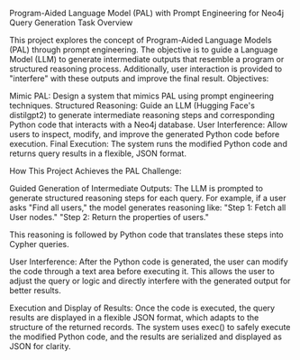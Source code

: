 Program-Aided Language Model (PAL) with Prompt Engineering for Neo4j Query Generation
Task Overview

This project explores the concept of Program-Aided Language Models (PAL) through prompt engineering. The objective is to guide a Language Model (LLM) to generate intermediate outputs that resemble a program or structured reasoning process. Additionally, user interaction is provided to "interfere" with these outputs and improve the final result.
Objectives:

Mimic PAL: Design a system that mimics PAL using prompt engineering techniques.
Structured Reasoning: Guide an LLM (Hugging Face's distilgpt2) to generate intermediate reasoning steps and corresponding Python code that interacts with a Neo4j database.
User Interference: Allow users to inspect, modify, and improve the generated Python code before execution.
Final Execution: The system runs the modified Python code and returns query results in a flexible, JSON format.

How This Project Achieves the PAL Challenge:

Guided Generation of Intermediate Outputs: The LLM is prompted to generate structured reasoning steps for each query. For example, if a user asks "Find all users," the model generates reasoning like:
    "Step 1: Fetch all User nodes."
    "Step 2: Return the properties of users."

This reasoning is followed by Python code that translates these steps into Cypher queries.

User Interference: After the Python code is generated, the user can modify the code through a text area before executing it. This allows the user to adjust the query or logic and directly interfere with the generated output for better results.

Execution and Display of Results: Once the code is executed, the query results are displayed in a flexible JSON format, which adapts to the structure of the returned records. The system uses exec() to safely execute the modified Python code, and the results are serialized and displayed as JSON for clarity.


